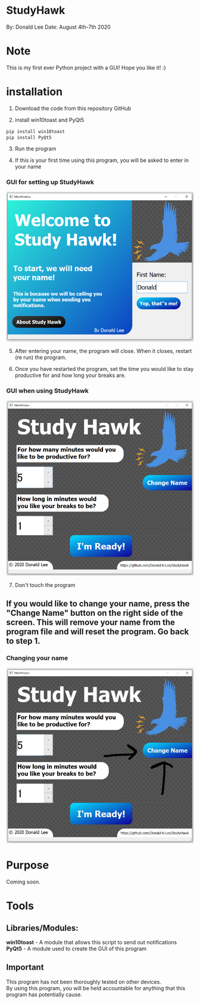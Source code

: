 # StudyHawk
By: Donald Lee
Date: August 4th-7th 2020

# Note
This is my first ever Python project with a GUI! Hope you like it! :) 

# installation
1. Download the code from this repository GitHub

2. install win10toast and PyQt5
```
pip install win10toast
pip install PyQt5
```
3. Run the program

4. If this is your first time using this program, you will be asked to enter in your name

### GUI for setting up StudyHawk
![SetUp](https://github.com/Donald-K-Lee/StudyHawk/blob/master/StudyHawkReadmeIMG/SetUpGUIImg.PNG)

5. After entering your name, the program will close. When it closes, restart (re run) the program.

6. Once you have restarted the program, set the time you would like to stay productive for and how long your breaks are.

### GUI when using StudyHawk
![GUI](https://github.com/Donald-K-Lee/StudyHawk/blob/master/StudyHawkReadmeIMG/GUI.PNG)

7. Don't touch the program

## If you would like to change your name, press the "Change Name" button on the right side of the screen. This will remove your name from the program file and will reset the program. Go back to step 1. 

### Changing your name
![Change Name](https://github.com/Donald-K-Lee/StudyHawk/blob/master/StudyHawkReadmeIMG/ChangeName.jpg)

# Purpose
Coming soon.

# Tools
## Libraries/Modules:
**win10toast** - A module that allows this script to send out notifications
**PyQt5** - A module used to create the GUI of this program

## Important 
This program has not been thoroughly tested on other devices. 
</br>By using this program, you will be held accountable for anything that this program has potentially cause. 
